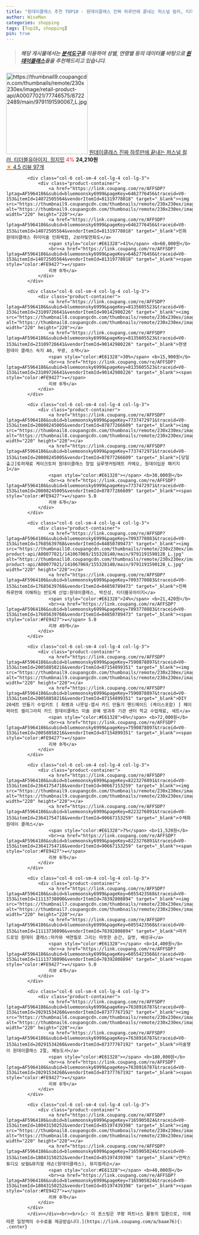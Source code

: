 ```yaml
---
title: "원데이클래스 추천 TOP10 - 원데이클래스 진짜 하루만에 끝내는 퍼스널 컬러, 티더블유아이지, 정지민"
author: WiseMan
categories: shopping
tags: [Top10, shopping]
pin: true
---
```


> ##### 해당 게시물에서는 [**분석도구**](https://itemscout.io/)를 이용하여 **성별**, **연령별** 등의 데이터를 바탕으로 [**원데이클래스**](https://link.coupang.com/a/baae76)들을 추천해드리고 있습니다.
<div class="container"><div class="row">
            <div class="col-6 col-sm-4 col-lg-4 col-lg-3">
                <div class="product-container">
                    <a href="https://link.coupang.com/re/AFFSDP?lptag=AF5964186&subid=bluemoonsky6999&pageKey=6267463614&traceid=V0-153&itemId=12798264884&vendorItemId=80064303268" target="_blank"><img src="https://thumbnail9.coupangcdn.com/thumbnails/remote/230x230ex/image/retail-product-api/A00077021/77746575/87222489/main/9791191590067_L.jpg" alt="https://thumbnail9.coupangcdn.com/thumbnails/remote/230x230ex/image/retail-product-api/A00077021/77746575/87222489/main/9791191590067_L.jpg" width="220" height="220"></a>
                    <a href="https://link.coupang.com/re/AFFSDP?lptag=AF5964186&subid=bluemoonsky6999&pageKey=6267463614&traceid=V0-153&itemId=12798264884&vendorItemId=80064303268" target="_blank">원데이클래스 진짜 하루만에 끝내는 퍼스널 컬러, 티더블유아이지, 정지민</a>
                    <span style="color:#E61328">4%</span> <b>24,210원</b>
                    <br><a href="https://link.coupang.com/re/AFFSDP?lptag=AF5964186&subid=bluemoonsky6999&pageKey=6267463614&traceid=V0-153&itemId=12798264884&vendorItemId=80064303268" target="_blank"><span style="color:#FE9427">★</span> 4.5
                    리뷰 97개</a>
                </div>
            </div>
            
            <div class="col-6 col-sm-4 col-lg-4 col-lg-3">
                <div class="product-container">
                    <a href="https://link.coupang.com/re/AFFSDP?lptag=AF5964186&subid=bluemoonsky6999&pageKey=6462776456&traceid=V0-153&itemId=14072505564&vendorItemId=81319778018" target="_blank"><img src="https://thumbnail9.coupangcdn.com/thumbnails/remote/230x230ex/image/vendor_inventory/da87/ed2332c9f93cbf88e9502bb7d0318253c47d87ba94dccaa131fa1dc59123.jpeg" alt="https://thumbnail9.coupangcdn.com/thumbnails/remote/230x230ex/image/vendor_inventory/da87/ed2332c9f93cbf88e9502bb7d0318253c47d87ba94dccaa131fa1dc59123.jpeg" width="220" height="220"></a>
                    <a href="https://link.coupang.com/re/AFFSDP?lptag=AF5964186&subid=bluemoonsky6999&pageKey=6462776456&traceid=V0-153&itemId=14072505564&vendorItemId=81319778018" target="_blank">민화 원데이클래스 취미미술 민화체험, 2보라빛연화도</a>
                    <span style="color:#E61328">41%</span> <b>60,000원</b>
                    <br><a href="https://link.coupang.com/re/AFFSDP?lptag=AF5964186&subid=bluemoonsky6999&pageKey=6462776456&traceid=V0-153&itemId=14072505564&vendorItemId=81319778018" target="_blank"><span style="color:#FE9427">★</span> 
                    리뷰 0개</a>
                </div>
            </div>
            
            <div class="col-6 col-sm-4 col-lg-4 col-lg-3">
                <div class="product-container">
                    <a href="https://link.coupang.com/re/AFFSDP?lptag=AF5964186&subid=bluemoonsky6999&pageKey=8135605523&traceid=V0-153&itemId=23109726641&vendorItemId=90142980226" target="_blank"><img src="https://thumbnail8.coupangcdn.com/thumbnails/remote/230x230ex/image/vendor_inventory/5cad/934241db4a7a95e28cad9c300f3f6f5a1bf3e54ca5cc262e809a3e7949f8.jpeg" alt="https://thumbnail8.coupangcdn.com/thumbnails/remote/230x230ex/image/vendor_inventory/5cad/934241db4a7a95e28cad9c300f3f6f5a1bf3e54ca5cc262e809a3e7949f8.jpeg" width="220" height="220"></a>
                    <a href="https://link.coupang.com/re/AFFSDP?lptag=AF5964186&subid=bluemoonsky6999&pageKey=8135605523&traceid=V0-153&itemId=23109726641&vendorItemId=90142980226" target="_blank">현생 원데이 클래스 속지 A6, 무광, 소액</a>
                    <span style="color:#E61328">30%</span> <b>15,900원</b>
                    <br><a href="https://link.coupang.com/re/AFFSDP?lptag=AF5964186&subid=bluemoonsky6999&pageKey=8135605523&traceid=V0-153&itemId=23109726641&vendorItemId=90142980226" target="_blank"><span style="color:#FE9427">★</span> 
                    리뷰 0개</a>
                </div>
            </div>
            
            <div class="col-6 col-sm-4 col-lg-4 col-lg-3">
                <div class="product-container">
                    <a href="https://link.coupang.com/re/AFFSDP?lptag=AF5964186&subid=bluemoonsky6999&pageKey=7737472971&traceid=V0-153&itemId=20808245005&vendorItemId=87877266609" target="_blank"><img src="https://thumbnail8.coupangcdn.com/thumbnails/remote/230x230ex/image/vendor_inventory/678c/15503953e0ffa1c93438dd9715d3f5c408700d422488315374ba3045e238.jpeg" alt="https://thumbnail8.coupangcdn.com/thumbnails/remote/230x230ex/image/vendor_inventory/678c/15503953e0ffa1c93438dd9715d3f5c408700d422488315374ba3045e238.jpeg" width="220" height="220"></a>
                    <a href="https://link.coupang.com/re/AFFSDP?lptag=AF5964186&subid=bluemoonsky6999&pageKey=7737472971&traceid=V0-153&itemId=20808245005&vendorItemId=87877266609" target="_blank">[당일출고]토퍼재료 케이크토퍼 원데이클래스 창업 실루엣커팅매트 카메오, 원데이입문 패키지1</a>
                    <span style="color:#E61328"></span> <b>30,000원</b>
                    <br><a href="https://link.coupang.com/re/AFFSDP?lptag=AF5964186&subid=bluemoonsky6999&pageKey=7737472971&traceid=V0-153&itemId=20808245005&vendorItemId=87877266609" target="_blank"><span style="color:#FE9427">★</span> 5.0
                    리뷰 6개</a>
                </div>
            </div>
            
            <div class="col-6 col-sm-4 col-lg-4 col-lg-3">
                <div class="product-container">
                    <a href="https://link.coupang.com/re/AFFSDP?lptag=AF5964186&subid=bluemoonsky6999&pageKey=7093770883&traceid=V0-153&itemId=17685639768&vendorItemId=84850789473" target="_blank"><img src="https://thumbnail10.coupangcdn.com/thumbnails/remote/230x230ex/image/retail-product-api/A00077021/141067069/155328140/main/9791191590128_L.jpg" alt="https://thumbnail10.coupangcdn.com/thumbnails/remote/230x230ex/image/retail-product-api/A00077021/141067069/155328140/main/9791191590128_L.jpg" width="220" height="220"></a>
                    <a href="https://link.coupang.com/re/AFFSDP?lptag=AF5964186&subid=bluemoonsky6999&pageKey=7093770883&traceid=V0-153&itemId=17685639768&vendorItemId=84850789473" target="_blank">진짜 하루만에 이해하는 반도체 산업:원데이클래스, 박진성, 티더블유아이지</a>
                    <span style="color:#E61328">24%</span> <b>21,420원</b>
                    <br><a href="https://link.coupang.com/re/AFFSDP?lptag=AF5964186&subid=bluemoonsky6999&pageKey=7093770883&traceid=V0-153&itemId=17685639768&vendorItemId=84850789473" target="_blank"><span style="color:#FE9427">★</span> 5.0
                    리뷰 49개</a>
                </div>
            </div>
            
            <div class="col-6 col-sm-4 col-lg-4 col-lg-3">
                <div class="product-container">
                    <a href="https://link.coupang.com/re/AFFSDP?lptag=AF5964186&subid=bluemoonsky6999&pageKey=7590878897&traceid=V0-153&itemId=20058858216&vendorItemId=87154899351" target="_blank"><img src="https://thumbnail9.coupangcdn.com/thumbnails/remote/230x230ex/image/vendor_inventory/b9ac/00f029eefd627ea1659625edd580e952d94dc112fd0bf6a61e26ee505c63.jpg" alt="https://thumbnail9.coupangcdn.com/thumbnails/remote/230x230ex/image/vendor_inventory/b9ac/00f029eefd627ea1659625edd580e952d94dc112fd0bf6a61e26ee505c63.jpg" width="220" height="220"></a>
                    <a href="https://link.coupang.com/re/AFFSDP?lptag=AF5964186&subid=bluemoonsky6999&pageKey=7590878897&traceid=V0-153&itemId=20058858216&vendorItemId=87154899351" target="_blank">DIY 20세트 만들기 수업키트 [ 화병과 나뭇잎-엽서 카드 만들기 핸드메이드 (케이스포함) ] 페이퍼아트 캘리그라피 카드 원데이클래스 미술 공예 방과후 기관 센터 학교 수업재료, 세트</a>
                    <span style="color:#E61328">6%</span> <b>72,000원</b>
                    <br><a href="https://link.coupang.com/re/AFFSDP?lptag=AF5964186&subid=bluemoonsky6999&pageKey=7590878897&traceid=V0-153&itemId=20058858216&vendorItemId=87154899351" target="_blank"><span style="color:#FE9427">★</span> 
                    리뷰 0개</a>
                </div>
            </div>
            
            <div class="col-6 col-sm-4 col-lg-4 col-lg-3">
                <div class="product-container">
                    <a href="https://link.coupang.com/re/AFFSDP?lptag=AF5964186&subid=bluemoonsky6999&pageKey=8223276891&traceid=V0-153&itemId=23641754718&vendorItemId=90667153259" target="_blank"><img src="https://thumbnail9.coupangcdn.com/thumbnails/remote/230x230ex/image/vendor_inventory/2921/968a39175ee25ea9b0793c2b5361106c1f2d91c1aec80f76ca0ecd110206.jpg" alt="https://thumbnail9.coupangcdn.com/thumbnails/remote/230x230ex/image/vendor_inventory/2921/968a39175ee25ea9b0793c2b5361106c1f2d91c1aec80f76ca0ecd110206.jpg" width="220" height="220"></a>
                    <a href="https://link.coupang.com/re/AFFSDP?lptag=AF5964186&subid=bluemoonsky6999&pageKey=8223276891&traceid=V0-153&itemId=23641754718&vendorItemId=90667153259" target="_blank">수채화 원데이 클래스</a>
                    <span style="color:#E61328">7%</span> <b>11,520원</b>
                    <br><a href="https://link.coupang.com/re/AFFSDP?lptag=AF5964186&subid=bluemoonsky6999&pageKey=8223276891&traceid=V0-153&itemId=23641754718&vendorItemId=90667153259" target="_blank"><span style="color:#FE9427">★</span> 
                    리뷰 0개</a>
                </div>
            </div>
            
            <div class="col-6 col-sm-4 col-lg-4 col-lg-3">
                <div class="product-container">
                    <a href="https://link.coupang.com/re/AFFSDP?lptag=AF5964186&subid=bluemoonsky6999&pageKey=6055423568&traceid=V0-153&itemId=11113738090&vendorItemId=78392808894" target="_blank"><img src="https://thumbnail7.coupangcdn.com/thumbnails/remote/230x230ex/image/rs_quotation_api/wm2pa7ku/da205c82f0514b7c8f03e97ddd3a8cb1.jpg" alt="https://thumbnail7.coupangcdn.com/thumbnails/remote/230x230ex/image/rs_quotation_api/wm2pa7ku/da205c82f0514b7c8f03e97ddd3a8cb1.jpg" width="220" height="220"></a>
                    <a href="https://link.coupang.com/re/AFFSDP?lptag=AF5964186&subid=bluemoonsky6999&pageKey=6055423568&traceid=V0-153&itemId=11113738090&vendorItemId=78392808894" target="_blank">마카 드로잉 원데이 클래스:마카와 색연필로 그리는 따뜻한 순간, 길벗, 배성규</a>
                    <span style="color:#E61328"></span> <b>14,400원</b>
                    <br><a href="https://link.coupang.com/re/AFFSDP?lptag=AF5964186&subid=bluemoonsky6999&pageKey=6055423568&traceid=V0-153&itemId=11113738090&vendorItemId=78392808894" target="_blank"><span style="color:#FE9427">★</span> 5.0
                    리뷰 4개</a>
                </div>
            </div>
            
            <div class="col-6 col-sm-4 col-lg-4 col-lg-3">
                <div class="product-container">
                    <a href="https://link.coupang.com/re/AFFSDP?lptag=AF5964186&subid=bluemoonsky6999&pageKey=7638916787&traceid=V0-153&itemId=20291534260&vendorItemId=87377767192" target="_blank"><img src="https://thumbnail6.coupangcdn.com/thumbnails/remote/230x230ex/image/vendor_inventory/c9e8/bac81199388d1263f4e8b8040f911b34acc06eaeba225e4c3fbcbb89edc8.jpg" alt="https://thumbnail6.coupangcdn.com/thumbnails/remote/230x230ex/image/vendor_inventory/c9e8/bac81199388d1263f4e8b8040f911b34acc06eaeba225e4c3fbcbb89edc8.jpg" width="220" height="220"></a>
                    <a href="https://link.coupang.com/re/AFFSDP?lptag=AF5964186&subid=bluemoonsky6999&pageKey=7638916787&traceid=V0-153&itemId=20291534260&vendorItemId=87377767192" target="_blank">미술쟁이 원데이클래스 2절, 예능도서</a>
                    <span style="color:#E61328"></span> <b>180,000원</b>
                    <br><a href="https://link.coupang.com/re/AFFSDP?lptag=AF5964186&subid=bluemoonsky6999&pageKey=7638916787&traceid=V0-153&itemId=20291534260&vendorItemId=87377767192" target="_blank"><span style="color:#FE9427">★</span> 
                    리뷰 0개</a>
                </div>
            </div>
            
            <div class="col-6 col-sm-4 col-lg-4 col-lg-3">
                <div class="product-container">
                    <a href="https://link.coupang.com/re/AFFSDP?lptag=AF5964186&subid=bluemoonsky6999&pageKey=7165905024&traceid=V0-153&itemId=18043150252&vendorItemId=85197439398" target="_blank"><img src="https://thumbnail8.coupangcdn.com/thumbnails/remote/230x230ex/image/vendor_inventory/3948/4f80acb9e0742343545c13254bc6e1c4a40d8676da47683984765e65353d.png" alt="https://thumbnail8.coupangcdn.com/thumbnails/remote/230x230ex/image/vendor_inventory/3948/4f80acb9e0742343545c13254bc6e1c4a40d8676da47683984765e65353d.png" width="220" height="220"></a>
                    <a href="https://link.coupang.com/re/AFFSDP?lptag=AF5964186&subid=bluemoonsky6999&pageKey=7165905024&traceid=V0-153&itemId=18043150252&vendorItemId=85197439398" target="_blank">언락스튜디오 보컬&뮤지컬 레슨(원데이클래스), 뮤지컬레슨</a>
                    <span style="color:#E61328"></span> <b>40,000원</b>
                    <br><a href="https://link.coupang.com/re/AFFSDP?lptag=AF5964186&subid=bluemoonsky6999&pageKey=7165905024&traceid=V0-153&itemId=18043150252&vendorItemId=85197439398" target="_blank"><span style="color:#FE9427">★</span> 
                    리뷰 0개</a>
                </div>
            </div>
            </div></div><br><br>[👉 이 포스팅은 쿠팡 파트너스 활동의 일환으로, 이에 따른 일정액의 수수료를 제공받습니다.](https://link.coupang.com/a/baae76){: .center}